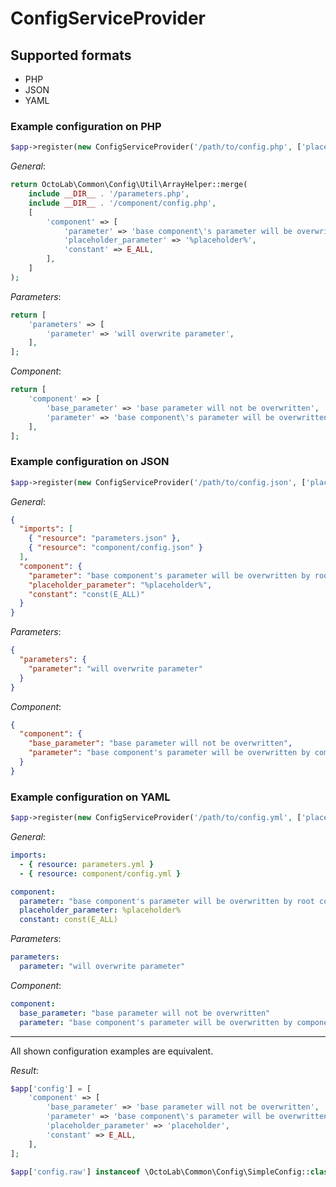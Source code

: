 # ConfigServiceProvider

## Supported formats

* PHP
* JSON
* YAML

### Example configuration on PHP

```php
$app->register(new ConfigServiceProvider('/path/to/config.php', ['placeholder' => 'placeholder']));
```

_General_:

```php
return OctoLab\Common\Config\Util\ArrayHelper::merge(
    include __DIR__ . '/parameters.php',
    include __DIR__ . '/component/config.php',
    [
        'component' => [
            'parameter' => 'base component\'s parameter will be overwritten by root config',
            'placeholder_parameter' => '%placeholder%',
            'constant' => E_ALL,
        ],
    ]
);
```

_Parameters_:

```php
return [
    'parameters' => [
        'parameter' => 'will overwrite parameter',
    ],
];
```

_Component_:

```php
return [
    'component' => [
        'base_parameter' => 'base parameter will not be overwritten',
        'parameter' => 'base component\'s parameter will be overwritten by component config',
    ],
];
```

### Example configuration on JSON

```php
$app->register(new ConfigServiceProvider('/path/to/config.json', ['placeholder' => 'placeholder']));
```

_General_:

```json
{
  "imports": [
    { "resource": "parameters.json" },
    { "resource": "component/config.json" }
  ],
  "component": {
    "parameter": "base component's parameter will be overwritten by root config",
    "placeholder_parameter": "%placeholder%",
    "constant": "const(E_ALL)"
  }
}
```

_Parameters_:

```json
{
  "parameters": {
    "parameter": "will overwrite parameter"
  }
}
```

_Component_:

```json
{
  "component": {
    "base_parameter": "base parameter will not be overwritten",
    "parameter": "base component's parameter will be overwritten by component config"
  }
}
```

### Example configuration on YAML

```php
$app->register(new ConfigServiceProvider('/path/to/config.yml', ['placeholder' => 'placeholder']));
```

_General_:

```yml
imports:
  - { resource: parameters.yml }
  - { resource: component/config.yml }

component:
  parameter: "base component's parameter will be overwritten by root config"
  placeholder_parameter: %placeholder%
  constant: const(E_ALL)
```

_Parameters_:

```yml
parameters:
  parameter: "will overwrite parameter"
```

_Component_:

```yml
component:
  base_parameter: "base parameter will not be overwritten"
  parameter: "base component's parameter will be overwritten by component config"
```

---

All shown configuration examples are equivalent.

_Result_:

```php
$app['config'] = [
    'component' => [
        'base_parameter' => 'base parameter will not be overwritten',
        'parameter' => 'base component\'s parameter will be overwritten by root config',
        'placeholder_parameter' => 'placeholder',
        'constant' => E_ALL,
    ],
];
```

```php
$app['config.raw'] instanceof \OctoLab\Common\Config\SimpleConfig::class
```
